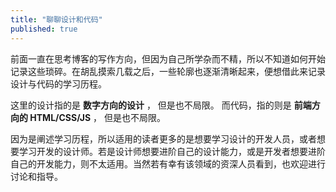 ```yaml
---
title: "聊聊设计和代码"
published: true
---
```


前面一直在思考博客的写作方向，但因为自己所学杂而不精，所以不知道如何开始记录这些琐碎。在胡乱摸索几载之后，一些轮廓也逐渐清晰起来，便想借此来记录设计与代码的学习历程。

这里的设计指的是 **数字方向的设计** ， 但是也不局限。
而代码，指的则是 **前端方向的 HTML/CSS/JS** ， 但是也不局限。

因为是阐述学习历程，所以适用的读者更多的是想要学习设计的开发人员，或者想要学习开发的设计师。若是设计师想要进阶自己的设计能力，或是开发者想要进阶自己的开发能力，则不太适用。当然若有幸有该领域的资深人员看到，也欢迎进行讨论和指导。
